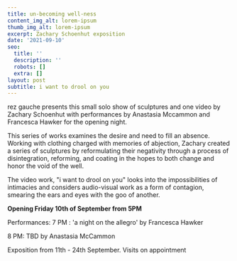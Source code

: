 ```yaml
---
title: un-becoming well-ness
content_img_alt: lorem-ipsum
thumb_img_alt: lorem-ipsum
excerpt: Zachary Schoenhut exposition
date: '2021-09-10'
seo:
  title: ''
  description: ''
  robots: []
  extra: []
layout: post
subtitle: i want to drool on you
---
```

rez gauche presents this small solo show of sculptures and one video by Zachary Schoenhut with performances by Anastasia Mccammon and Francesca Hawker for the opening night.

This series of works examines the desire and need to fill an absence. Working with clothing charged with memories of abjection, Zachary created a series of sculptures by reformulating their negativity through a process of disintegration, reforming, and coating in the hopes to both change and honor the void of the well.

The video work, "i want to drool on you" looks into the impossibilities of intimacies and considers audio-visual work as a form of contagion, smearing the ears and eyes with the goo of another.

**Opening Friday 10th of September from 5PM**

Performances:
7 PM : 'a night on the allegro' by Francesca Hawker

8 PM: TBD by Anastasia McCammon


Exposition from 11th - 24th September.
Visits on appointment
